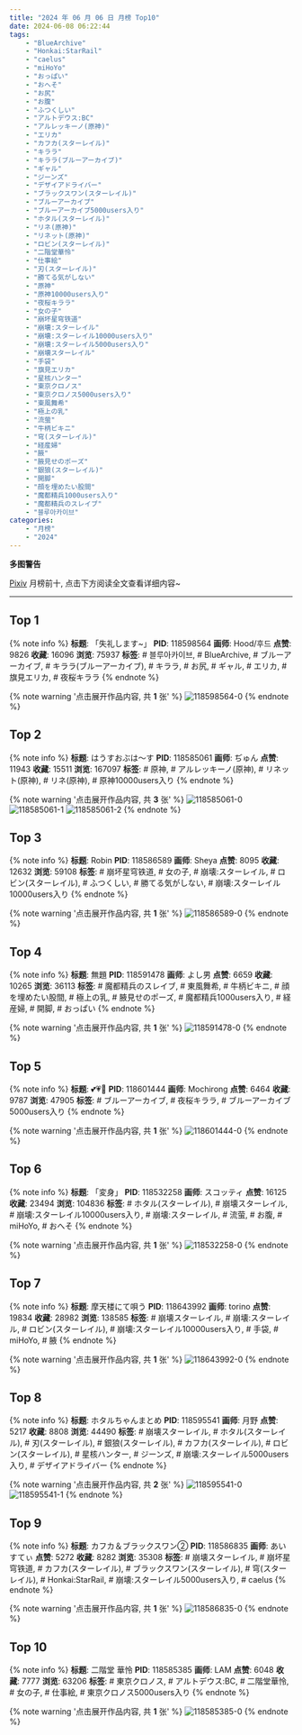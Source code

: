 ```yaml
---
title: "2024 年 06 月 06 日 月榜 Top10"
date: 2024-06-08 06:22:44
tags:
    - "BlueArchive"
    - "Honkai:StarRail"
    - "caelus"
    - "miHoYo"
    - "おっぱい"
    - "おへそ"
    - "お尻"
    - "お腹"
    - "ふつくしい"
    - "アルトデウス:BC"
    - "アルレッキーノ(原神)"
    - "エリカ"
    - "カフカ(スターレイル)"
    - "キララ"
    - "キララ(ブルーアーカイブ)"
    - "ギャル"
    - "ジーンズ"
    - "デザイアドライバー"
    - "ブラックスワン(スターレイル)"
    - "ブルーアーカイブ"
    - "ブルーアーカイブ5000users入り"
    - "ホタル(スターレイル)"
    - "リネ(原神)"
    - "リネット(原神)"
    - "ロビン(スターレイル)"
    - "二階堂華怜"
    - "仕事絵"
    - "刃(スターレイル)"
    - "勝てる気がしない"
    - "原神"
    - "原神10000users入り"
    - "夜桜キララ"
    - "女の子"
    - "崩坏星穹铁道"
    - "崩壊:スターレイル"
    - "崩壊:スターレイル10000users入り"
    - "崩壊:スターレイル5000users入り"
    - "崩壊スターレイル"
    - "手袋"
    - "旗見エリカ"
    - "星核ハンター"
    - "東京クロノス"
    - "東京クロノス5000users入り"
    - "東風舞希"
    - "極上の乳"
    - "流萤"
    - "牛柄ビキニ"
    - "穹(スターレイル)"
    - "経産婦"
    - "腋"
    - "腋見せのポーズ"
    - "銀狼(スターレイル)"
    - "開脚"
    - "顔を埋めたい股間"
    - "魔都精兵1000users入り"
    - "魔都精兵のスレイブ"
    - "블루아카이브"
categories:
    - "月榜"
    - "2024"
---
```


<i class="fa fa-triangle-exclamation"></i>**多图警告**<i class="fa fa-triangle-exclamation"></i>

[Pixiv](https://www.pixiv.net/) 月榜前十, 点击下方阅读全文查看详细内容~

<!-- more -->

---

## Top 1

{% note info %}
**标题**: 「失礼します~」
**PID**: 118598564 **画师**: Hood/후드
**点赞**: 9826 **收藏**: 16096 **浏览**: 75937
**标签**: # 블루아카이브, # BlueArchive, # ブルーアーカイブ, # キララ(ブルーアーカイブ), # キララ, # お尻, # ギャル, # エリカ, # 旗見エリカ, # 夜桜キララ
{% endnote %}

{% note warning '点击展开作品内容, 共 **1** 张' %}
![118598564-0](https://i.pixiv.re/img-original/img/2024/05/10/15/29/29/118598564_p0.png)
{% endnote %}

## Top 2

{% note info %}
**标题**: はうすおぶは～す
**PID**: 118585061 **画师**: ぢゅん
**点赞**: 11943 **收藏**: 15511 **浏览**: 167097
**标签**: # 原神, # アルレッキーノ(原神), # リネット(原神), # リネ(原神), # 原神10000users入り
{% endnote %}

{% note warning '点击展开作品内容, 共 **3** 张' %}
![118585061-0](https://i.pixiv.re/img-original/img/2024/05/10/00/00/19/118585061_p0.jpg)
![118585061-1](https://i.pixiv.re/img-original/img/2024/05/10/00/00/19/118585061_p1.jpg)
![118585061-2](https://i.pixiv.re/img-original/img/2024/05/10/00/00/19/118585061_p2.jpg)
{% endnote %}

## Top 3

{% note info %}
**标题**: Robin
**PID**: 118586589 **画师**: Sheya
**点赞**: 8095 **收藏**: 12632 **浏览**: 59108
**标签**: # 崩坏星穹铁道, # 女の子, # 崩壊:スターレイル, # ロビン(スターレイル), # ふつくしい, # 勝てる気がしない, # 崩壊:スターレイル10000users入り
{% endnote %}

{% note warning '点击展开作品内容, 共 **1** 张' %}
![118586589-0](https://i.pixiv.re/img-original/img/2024/05/10/00/34/37/118586589_p0.jpg)
{% endnote %}

## Top 4

{% note info %}
**标题**: 無題
**PID**: 118591478 **画师**: よし男
**点赞**: 6659 **收藏**: 10265 **浏览**: 36113
**标签**: # 魔都精兵のスレイブ, # 東風舞希, # 牛柄ビキニ, # 顔を埋めたい股間, # 極上の乳, # 腋見せのポーズ, # 魔都精兵1000users入り, # 経産婦, # 開脚, # おっぱい
{% endnote %}

{% note warning '点击展开作品内容, 共 **1** 张' %}
![118591478-0](https://i.pixiv.re/img-original/img/2024/05/10/06/24/42/118591478_p0.png)
{% endnote %}

## Top 5

{% note info %}
**标题**: 💕💗💖
**PID**: 118601444 **画师**: Mochirong
**点赞**: 6464 **收藏**: 9787 **浏览**: 47905
**标签**: # ブルーアーカイブ, # 夜桜キララ, # ブルーアーカイブ5000users入り
{% endnote %}

{% note warning '点击展开作品内容, 共 **1** 张' %}
![118601444-0](https://i.pixiv.re/img-original/img/2024/05/10/18/03/31/118601444_p0.jpg)
{% endnote %}

## Top 6

{% note info %}
**标题**: 「変身」
**PID**: 118532258 **画师**: スコッティ
**点赞**: 16125 **收藏**: 23494 **浏览**: 104836
**标签**: # ホタル(スターレイル), # 崩壊スターレイル, # 崩壊:スターレイル10000users入り, # 崩壊:スターレイル, # 流萤, # お腹, # miHoYo, # おへそ
{% endnote %}

{% note warning '点击展开作品内容, 共 **1** 张' %}
![118532258-0](https://i.pixiv.re/img-original/img/2024/05/08/00/00/21/118532258_p0.jpg)
{% endnote %}

## Top 7

{% note info %}
**标题**: 摩天楼にて唄う
**PID**: 118643992 **画师**: torino
**点赞**: 19834 **收藏**: 28982 **浏览**: 138585
**标签**: # 崩壊スターレイル, # 崩壊:スターレイル, # ロビン(スターレイル), # 崩壊:スターレイル10000users入り, # 手袋, # miHoYo, # 腋
{% endnote %}

{% note warning '点击展开作品内容, 共 **1** 张' %}
![118643992-0](https://i.pixiv.re/img-original/img/2024/05/12/00/00/23/118643992_p0.jpg)
{% endnote %}

## Top 8

{% note info %}
**标题**: ホタルちゃんまとめ
**PID**: 118595541 **画师**: 月野
**点赞**: 5217 **收藏**: 8808 **浏览**: 44490
**标签**: # 崩壊スターレイル, # ホタル(スターレイル), # 刃(スターレイル), # 銀狼(スターレイル), # カフカ(スターレイル), # ロビン(スターレイル), # 星核ハンター, # ジーンズ, # 崩壊:スターレイル5000users入り, # デザイアドライバー
{% endnote %}

{% note warning '点击展开作品内容, 共 **2** 张' %}
![118595541-0](https://i.pixiv.re/img-original/img/2024/05/10/12/05/26/118595541_p0.png)
![118595541-1](https://i.pixiv.re/img-original/img/2024/05/10/12/05/26/118595541_p1.png)
{% endnote %}

## Top 9

{% note info %}
**标题**: カフカ＆ブラックスワン②
**PID**: 118586835 **画师**: あいすてぃ
**点赞**: 5272 **收藏**: 8282 **浏览**: 35308
**标签**: # 崩壊スターレイル, # 崩坏星穹铁道, # カフカ(スターレイル), # ブラックスワン(スターレイル), # 穹(スターレイル), # Honkai:StarRail, # 崩壊:スターレイル5000users入り, # caelus
{% endnote %}

{% note warning '点击展开作品内容, 共 **1** 张' %}
![118586835-0](https://i.pixiv.re/img-original/img/2024/05/10/00/43/40/118586835_p0.jpg)
{% endnote %}

## Top 10

{% note info %}
**标题**: 二階堂 華怜
**PID**: 118585385 **画师**: LAM
**点赞**: 6048 **收藏**: 7777 **浏览**: 63206
**标签**: # 東京クロノス, # アルトデウス:BC, # 二階堂華怜, # 女の子, # 仕事絵, # 東京クロノス5000users入り
{% endnote %}

{% note warning '点击展开作品内容, 共 **1** 张' %}
![118585385-0](https://i.pixiv.re/img-original/img/2024/05/10/00/02/18/118585385_p0.jpg)
{% endnote %}
